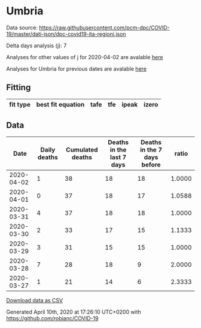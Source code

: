 # Umbria

Data source: https://raw.githubusercontent.com/pcm-dpc/COVID-19/master/dati-json/dpc-covid19-ita-regioni.json

Delta days analysis (j): 7

Analyses for other values of j for 2020-04-02 are avalable [here](../README.md)

Analyses for Umbria for previous dates are avalable [here](../../README.md)

## Fitting 
|fit type|best fit equation|tafe|tfe|ipeak|izero|
|-------|-----|--------|------|---|---|

## Data
|Date|Daily deaths|Cumulated deaths|Deaths in the last 7 days|Deaths in the 7 days before|ratio|
|----|----------|-----------|-------|--------------------|-----|
|2020-04-02|1|38|18|18|1.0000|
|2020-04-01|0|37|18|17|1.0588|
|2020-03-31|4|37|18|18|1.0000|
|2020-03-30|2|33|17|15|1.1333|
|2020-03-29|3|31|15|15|1.0000|
|2020-03-28|7|28|18|9|2.0000|
|2020-03-27|1|21|14|6|2.3333|

[Download data as CSV](COVID-19_umbria_j7_2020-04-02.csv)

Generated April 10th, 2020 at 17:26:10 UTC+0200 with https://github.com/robianc/COVID-19
